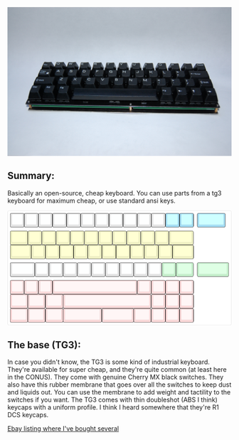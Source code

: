 ![Picture of the Current Prototype](https://raw.githubusercontent.com/MythosMann/tg4x/master/DSC_0726.JPG)
## Summary:
Basically an open-source, cheap keyboard.  You can use parts from a tg3 keyboard for maximum cheap, or use standard ansi keys.

![KLE layout](https://raw.githubusercontent.com/MythosMann/tg4x/support-ansi/tg4x.png)

## The base (TG3):

In case you didn't know, the TG3 is some kind of industrial keyboard. They're available for super cheap, and they're quite common (at least here in the CONUS). They come with genuine Cherry MX black switches. They also have this rubber membrane that goes over all the switches to keep dust and liquids out. You can use the membrane to add weight and tactility to the switches if you want. The TG3 comes with thin doubleshot (ABS I think) keycaps with a uniform profile. I think I heard somewhere that they're R1 DCS keycaps.

[Ebay listing where I've bought several](http://www.ebay.com/itm/132873035023)
